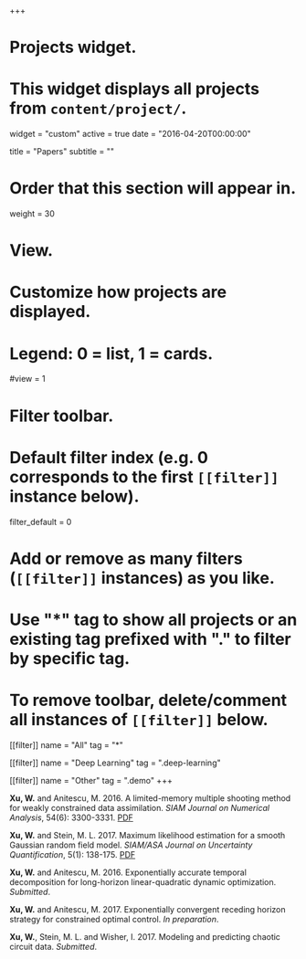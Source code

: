 +++
# Projects widget.
# This widget displays all projects from `content/project/`.
widget = "custom"
active = true
date = "2016-04-20T00:00:00"

title = "Papers"
subtitle = ""

# Order that this section will appear in.
weight = 30

# View.
# Customize how projects are displayed.
# Legend: 0 = list, 1 = cards.
#view = 1

# Filter toolbar.

# Default filter index (e.g. 0 corresponds to the first `[[filter]]` instance below).
filter_default = 0

# Add or remove as many filters (`[[filter]]` instances) as you like.
# Use "*" tag to show all projects or an existing tag prefixed with "." to filter by specific tag.
# To remove toolbar, delete/comment all instances of `[[filter]]` below.
[[filter]]
  name = "All"
  tag = "*"
  
[[filter]]
  name = "Deep Learning"
  tag = ".deep-learning"

[[filter]]
  name = "Other"
  tag = ".demo"
+++

**Xu, W.** and Anitescu, M. 2016. A limited-memory multiple shooting method for weakly constrained data assimilation. *SIAM Journal on Numerical Analysis*, 54(6): 3300-3331. <a href="/files/MSCN.pdf" target="_blank"> PDF </a>

**Xu, W.** and Stein, M. L. 2017. Maximum likelihood estimation for a smooth Gaussian random field model. *SIAM/ASA Journal on Uncertainty Quantification*, 5(1): 138-175. <a href="/files/MLE.pdf" target="_blank"> PDF </a>

**Xu, W.** and Anitescu, M. 2016. Exponentially accurate temporal decomposition for long-horizon linear-quadratic dynamic optimization. *Submitted*. 

**Xu, W.** and Anitescu, M. 2017. Exponentially convergent receding horizon strategy for constrained optimal control. *In preparation*.

**Xu, W.**, Stein, M. L. and Wisher, I. 2017. Modeling and predicting chaotic circuit data. *Submitted*.















